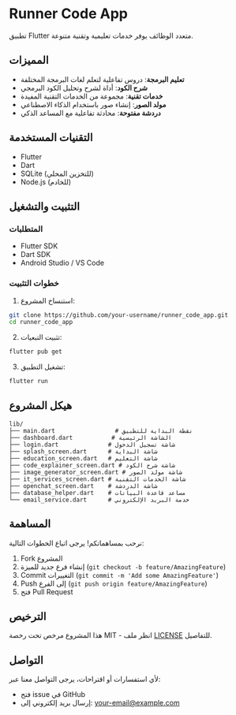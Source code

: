 # Runner Code App

تطبيق Flutter متعدد الوظائف يوفر خدمات تعليمية وتقنية متنوعة.

## المميزات

- **تعليم البرمجة**: دروس تفاعلية لتعلم لغات البرمجة المختلفة
- **شرح الكود**: أداة لشرح وتحليل الكود البرمجي
- **خدمات تقنية**: مجموعة من الخدمات التقنية المفيدة
- **مولد الصور**: إنشاء صور باستخدام الذكاء الاصطناعي
- **دردشة مفتوحة**: محادثة تفاعلية مع المساعد الذكي

## التقنيات المستخدمة

- Flutter
- Dart
- SQLite (للتخزين المحلي)
- Node.js (للخادم)

## التثبيت والتشغيل

### المتطلبات
- Flutter SDK
- Dart SDK
- Android Studio / VS Code

### خطوات التثبيت

1. استنساخ المشروع:
```bash
git clone https://github.com/your-username/runner_code_app.git
cd runner_code_app
```

2. تثبيت التبعيات:
```bash
flutter pub get
```

3. تشغيل التطبيق:
```bash
flutter run
```

## هيكل المشروع

```
lib/
├── main.dart                 # نقطة البداية للتطبيق
├── dashboard.dart           # الشاشة الرئيسية
├── login.dart              # شاشة تسجيل الدخول
├── splash_screen.dart      # شاشة البداية
├── education_screen.dart   # شاشة التعليم
├── code_explainer_screen.dart # شاشة شرح الكود
├── image_generator_screen.dart # شاشة مولد الصور
├── it_services_screen.dart # شاشة الخدمات التقنية
├── openchat_screen.dart    # شاشة الدردشة
├── database_helper.dart    # مساعد قاعدة البيانات
└── email_service.dart      # خدمة البريد الإلكتروني
```

## المساهمة

نرحب بمساهماتكم! يرجى اتباع الخطوات التالية:

1. Fork المشروع
2. إنشاء فرع جديد للميزة (`git checkout -b feature/AmazingFeature`)
3. Commit التغييرات (`git commit -m 'Add some AmazingFeature'`)
4. Push إلى الفرع (`git push origin feature/AmazingFeature`)
5. فتح Pull Request

## الترخيص

هذا المشروع مرخص تحت رخصة MIT - انظر ملف [LICENSE](LICENSE) للتفاصيل.

## التواصل

لأي استفسارات أو اقتراحات، يرجى التواصل معنا عبر:
- فتح issue في GitHub
- إرسال بريد إلكتروني إلى: your-email@example.com
